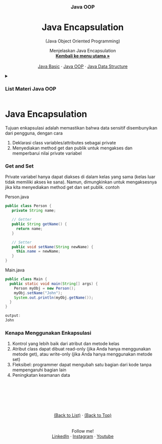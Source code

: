 <div id="top" align="center">
  <h3 align="center">Java OOP</h3>
  <h1>Java Encapsulation</h1>
  <p align="center">(Java Object Oriented Programming)</p>

  <p align="center">
    Menjelaskan Java Encapsulation
    <br />
    <a href="https://github.com/falahdrrhmn/Tutorial-Java/blob/main/README.md"><strong>Kembali ke menu utama »</strong></a>
    <br />
    <br />
    <a href="https://github.com/falahdrrhmn/Tutorial-Java/blob/main/Java%20Basic/README.md">Java Basic</a>
    ·
    <a href="https://github.com/falahdrrhmn/Tutorial-Java/blob/main/Java%20OOP/README.md">Java OOP</a>
    ·
    <a href="https://github.com/falahdrrhmn/Tutorial-Java/blob/main/Java%20Data%20Structure/README.md">Java Data Structure</a>
  </p>
</div>

<!-- TABLE OF CONTENTS -->
<details>
  <summary id="list"><H3>List Materi Java OOP</H3></summary>
  <ol>
    <li>
      <a href="https://github.com/falahdrrhmn/Tutorial-Java/blob/main/Java%20OOP/README.md">Java OOP</a>
      <ul>
        <li><a href="https://github.com/falahdrrhmn/Tutorial-Java/blob/main/Java%20OOP/DasarOOP.md">Dasar OOP</a></li>
        <li><a href="https://github.com/falahdrrhmn/Tutorial-Java/blob/main/Java%20OOP/ClassdanObject.md">Class dan Object</a></li>
        <li><a href="https://github.com/falahdrrhmn/Tutorial-Java/blob/main/Java%20OOP/ClassMethods.md">Class Methods</a></li>
        <li><a href="https://github.com/falahdrrhmn/Tutorial-Java/blob/main/Java%20OOP/Constructor.md">Constructor</a></li>
        <li><a href="https://github.com/falahdrrhmn/Tutorial-Java/blob/main/Java%20OOP/Encapsulation.md">Encapsulation</a></li>
        <li><a href="https://github.com/falahdrrhmn/Tutorial-Java/blob/main/Java%20OOP/Abstraction.md">Abstraction</a></li>
        <li><a href="https://github.com/falahdrrhmn/Tutorial-Java/blob/main/Java%20OOP/Inheritance.md">Inheritance</a></li>
        <li><a href="https://github.com/falahdrrhmn/Tutorial-Java/blob/main/Java%20OOP/Polymorphism.md">Polymorphism</a></li>
      </ul>
    </li>
  </ol>
</details>





# Java Encapsulation

Tujuan enkapsulasi adalah memastikan bahwa data sensitif disembunyikan dari pengguna, dengan cara
1. Deklarasi class variables/attributes sebagai private
2. Menyediakan method get dan publik untuk mengakses dan memperbarui nilai private variabel 

### Get and Set

Private variabel hanya dapat diakses di dalam kelas yang sama (kelas luar tidak memiliki akses ke sana). Namun, dimungkinkan untuk mengaksesnya jika kita menyediakan method get dan set publik. contoh

Person.java
```java
public class Person {
   private String name;

   // Getter
   public String getName() {
     return name;
   }

   // Setter
   public void setName(String newName) {
     this.name = newName;
   }
}
```

Main.java
```java
public class Main {
  public static void main(String[] args) {
    Person myObj = new Person();
    myObj.setName("John");
    System.out.println(myObj.getName());
  }
}

output:
John
```

### Kenapa Menggunakan Enkapsulasi

1. Kontrol yang lebih baik dari atribut dan metode kelas
2. Atribut class dapat dibuat read-only (jika Anda hanya menggunakan metode get), atau write-only (jika Anda hanya menggunakan metode set)
3. Fleksibel: programmer dapat mengubah satu bagian dari kode tanpa mempengaruhi bagian lain
4. Peningkatan keamanan data




<br><br><br>






<br>
<br>

<div align="center">
  <a href="#list">(Back to List)</a>
  ·
  <a href="#top">(Back to Top)</a>
</div>

<br>
<br>

<div align="center">
    Follow me!<br>
    <a href="https://bit.ly/3Qcg3s4">LinkedIn</a>
    ·
    <a href="https://bit.ly/3oRMMaA">Instagram</a>
    ·
    <a href="https://bit.ly/3zqrTrP">Youtube</a>
</div>

